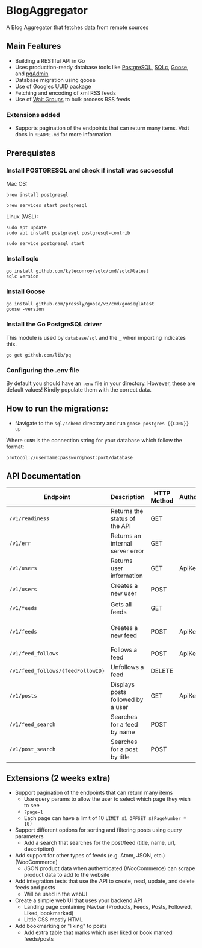 # BlogAggregator

A Blog Aggregator that fetches data from remote sources

## Main Features

- Building a RESTful API in Go
- Uses production-ready database tools like [PostgreSQL](https://www.postgresql.org), [SQLc](https://sqlc.dev), [Goose](https://github.com/pressly/goose), and [pgAdmin](https://www.pgadmin.org)
- Database migration using goose
- Use of Googles [UUID](https://pkg.go.dev/github.com/google/uuid) package
- Fetching and encoding of xml RSS feeds
- Use of [Wait Groups](https://pkg.go.dev/sync#WaitGroup) to bulk process RSS feeds

### Extensions added

- Supports pagination of the endpoints that can return many items. Visit docs in `README.md` for more information.

## Prerequistes

### Install POSTGRESQL and check if install was successful

Mac OS:

```
brew install postgresql

brew services start postgresql
```

Linux (WSL):

```
sudo apt update
sudo apt install postgresql postgresql-contrib

sudo service postgresql start
```

### Install sqlc

```
go install github.com/kyleconroy/sqlc/cmd/sqlc@latest
sqlc version
```

### Install Goose

```
go install github.com/pressly/goose/v3/cmd/goose@latest
goose -version
```

### Install the Go PostgreSQL driver

This module is used by `database/sql` and the `_` when importing indicates this.

```
go get github.com/lib/pq
```

### Configuring the .env file

By default you should have an `.env` file in your directory. However, these are default values!
Kindly populate them with the correct data.

## How to run the migrations:

- Navigate to the `sql/schema` directory and run `goose postgres {{CONN}} up`

Where `CONN` is the connection string for your database which follow the format:

```
protocol://username:password@host:port/database
```

## API Documentation

| Endpoint                          | Description                       | HTTP Method | Authorization | Params                         | Format                                       |
| --------------------------------- | :-------------------------------- | ----------- | ------------- | ------------------------------ | -------------------------------------------- |
| `/v1/readiness`                   | Returns the status of the API     | GET         |               |                                |                                              |
| `/v1/err`                         | Returns an internal server error  | GET         |               |                                |                                              |
| `/v1/users`                       | Returns user information          | GET         | ApiKey <key>  |                                |                                              |
| `/v1/users`                       | Creates a new user                | POST        |               |                                | `json{"name": "UserName"}`                   |
| `/v1/feeds`                       | Gets all feeds                    | GET         |               | `page={pageNum}&sort={method}` |                                              |
| `/v1/feeds`                       | Creates a new feed                | POST        | ApiKey <key>  |                                | `json{"name": "FeedName", "url": "FeedURL"}` |
| `/v1/feed_follows`                | Follows a feed                    | POST        | ApiKey <key>  |                                | `json{"feed_id": "FeedID"}`                  |
| `/v1/feed_follows/{feedFollowID}` | Unfollows a feed                  | DELETE      |               |                                |                                              |
| `/v1/posts`                       | Displays posts followed by a user | GET         | ApiKey <key>  | `page={pageNum}&sort={method}` |                                              |
| `/v1/feed_search`                 | Searches for a feed by name       | POST        |               | `q={FeedName}`                 |                                              |
| `/v1/post_search`                 | Searches for a post by title      | POST        |               | `q={PostTitle}`                |                                              |

## Extensions (2 weeks extra)

- Support pagination of the endpoints that can return many items
  - Use query params to allow the user to select which page they wish to see
  - `?page=1`
  - Each page can have a limit of 10 `LIMIT $1 OFFSET $(PageNumber * 10)`
- Support different options for sorting and filtering posts using query parameters
  - Add a search that searches for the post/feed (title, name, url, description)
- Add support for other types of feeds (e.g. Atom, JSON, etc.) (WooCommerce)
  - JSON product data when authenticated (WooCommerce) can scrape product data to add to the website
- Add integration tests that use the API to create, read, update, and delete feeds and posts
  - Will be used in the webUI
- Create a simple web UI that uses your backend API
  - Landing page containing Navbar (Products, Feeds, Posts, Followed, Liked, bookmarked)
  - Little CSS mostly HTML
- Add bookmarking or "liking" to posts
  - Add extra table that marks which user liked or book marked feeds/posts
